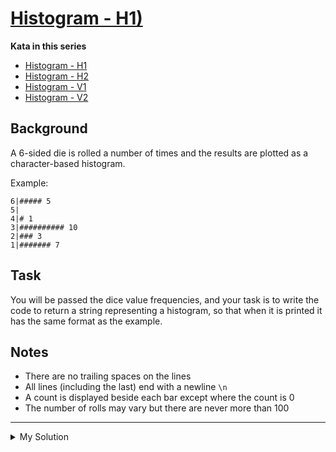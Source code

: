# [Histogram - H1)](https://www.codewars.com/kata/57d532d2164a67cded0001c7)

**Kata in this series**

- [Histogram - H1](https://www.codewars.com/kata/histogram-h1/)
- [Histogram - H2](https://www.codewars.com/kata/histogram-h2/)
- [Histogram - V1](https://www.codewars.com/kata/histogram-v1/)
- [Histogram - V2](https://www.codewars.com/kata/histogram-v2/)

## Background

A 6-sided die is rolled a number of times and the results are plotted as a character-based histogram.

Example:

    6|##### 5
    5|
    4|# 1
    3|########## 10
    2|### 3
    1|####### 7

## Task

You will be passed the dice value frequencies, and your task is to write the code to return a string representing a histogram, so that when it is printed it has the same format as the example.

## Notes

- There are no trailing spaces on the lines
- All lines (including the last) end with a newline `\n`
- A count is displayed beside each bar except where the count is 0
- The number of rolls may vary but there are never more than 100

---

<details><summary>My Solution</summary>

```js
function histogram(results) {
  let histogram  = ''
  for(let i = results.length - 1; i > 0; i--) {
    histogram += `${i + 1}|` + (results[i] ? )
  }
  let [one, two, three, four, five, six] = results
  return  '6|' + (six ? `${'#'.repeat(six)} ${six}` : '') + '\n' +
          '5|' + (five ? `${'#'.repeat(five)} ${five}` : '') + '\n' +
          '4|' + (four ? `${'#'.repeat(four)} ${four}` : '') + '\n' +
          '3|' + (three ? `${'#'.repeat(three)} ${three}` : '') + '\n' +
          '2|' + (two ? `${'#'.repeat(two)} ${two}` : '') + '\n' +
          '1|' + (one ? `${'#'.repeat(one)} ${one}` : '') + '\n'
}
```

</details>
